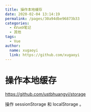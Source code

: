 ```yaml
---
title: 操作本地缓存
date: 2020-02-04 13:14:19
permalink: /pages/30a94dbe96873b33
categories:
  - 《Vue》笔记
  - 其他
tags:
  - Vue
author:
  name: xugaoyi
  link: https://github.com/xugaoyi
---
```

# 操作本地缓存

<https://github.com/ustbhuangyi/storage>

操作 sessionStorage 和 localStorage 。
